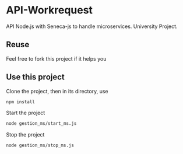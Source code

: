 # API-Workrequest
API Node.js with Seneca-js to handle microservices. University Project.


## Reuse
Feel free to fork this project if it helps you

## Use this project
Clone the project, then in its directory, use

```bash
npm install
```

Start the project
```bash
node gestion_ms/start_ms.js
```

Stop the project
```bash
node gestion_ms/stop_ms.js
```
